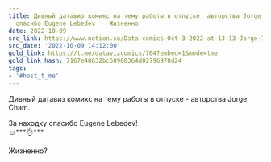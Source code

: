 ```yaml
---
title: Дивный датавиз комикс на тему работы в отпуске  авторства Jorge Cham  За находку
  спасибо Eugene Lebedev    Жизненно
date: 2022-10-09
src_link: https://www.notion.so/Data-comics-Oct-3-2022-at-13-13-Jorge-71e2dbf3f6f941a0bb2640fed94ae7d7
src_date: '2022-10-09 14:12:00'
gold_link: https://t.me/datavizcomics/704?embed=1&mode=tme
gold_link_hash: 7167e48632bc50968364d02796978d24
tags:
- '#host_t_me'
---
```


Дивный датавиз комикс на тему работы в отпуске - авторства Jorge Cham.  
  
За находку спасибо Eugene Lebedev!   
***☺️******👌***  
  
Жизненно?